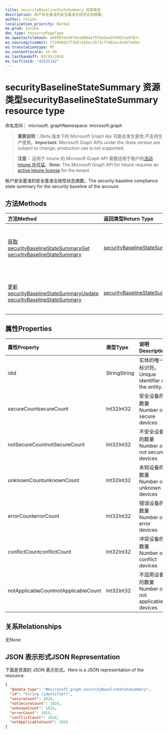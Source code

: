 ```yaml
---
title: securityBaselineStateSummary 资源类型
description: 帐户安全基准的安全基准合规性状态摘要。
author: rolyon
localization_priority: Normal
ms.prod: Intune
doc_type: resourcePageType
ms.openlocfilehash: e6690feb387dced884ef97be5ea3f49521e0f87c
ms.sourcegitcommit: 272996d2772b51105ec25f1cf7482ecda3b74ebe
ms.translationtype: MT
ms.contentlocale: zh-CN
ms.lasthandoff: 03/05/2020
ms.locfileid: "42525192"
---
```

# <a name="securitybaselinestatesummary-resource-type"></a><span data-ttu-id="ed08c-103">securityBaselineStateSummary 资源类型</span><span class="sxs-lookup"><span data-stu-id="ed08c-103">securityBaselineStateSummary resource type</span></span>

<span data-ttu-id="ed08c-104">命名空间： microsoft. graph</span><span class="sxs-lookup"><span data-stu-id="ed08c-104">Namespace: microsoft.graph</span></span>

> <span data-ttu-id="ed08c-105">**重要说明：**/Beta 版本下的 Microsoft Graph Api 可能会发生更改;不支持生产使用。</span><span class="sxs-lookup"><span data-stu-id="ed08c-105">**Important:** Microsoft Graph APIs under the /beta version are subject to change; production use is not supported.</span></span>

> <span data-ttu-id="ed08c-106">**注意：** 适用于 Intune 的 Microsoft Graph API 需要适用于租户的[活动 Intune 许可证](https://go.microsoft.com/fwlink/?linkid=839381)。</span><span class="sxs-lookup"><span data-stu-id="ed08c-106">**Note:** The Microsoft Graph API for Intune requires an [active Intune license](https://go.microsoft.com/fwlink/?linkid=839381) for the tenant.</span></span>

<span data-ttu-id="ed08c-107">帐户安全基准的安全基准合规性状态摘要。</span><span class="sxs-lookup"><span data-stu-id="ed08c-107">The security baseline compliance state summary for the security baseline of the account.</span></span>

## <a name="methods"></a><span data-ttu-id="ed08c-108">方法</span><span class="sxs-lookup"><span data-stu-id="ed08c-108">Methods</span></span>
|<span data-ttu-id="ed08c-109">方法</span><span class="sxs-lookup"><span data-stu-id="ed08c-109">Method</span></span>|<span data-ttu-id="ed08c-110">返回类型</span><span class="sxs-lookup"><span data-stu-id="ed08c-110">Return Type</span></span>|<span data-ttu-id="ed08c-111">说明</span><span class="sxs-lookup"><span data-stu-id="ed08c-111">Description</span></span>|
|:---|:---|:---|
|[<span data-ttu-id="ed08c-112">获取 securityBaselineStateSummary</span><span class="sxs-lookup"><span data-stu-id="ed08c-112">Get securityBaselineStateSummary</span></span>](../api/intune-deviceintent-securitybaselinestatesummary-get.md)|[<span data-ttu-id="ed08c-113">securityBaselineStateSummary</span><span class="sxs-lookup"><span data-stu-id="ed08c-113">securityBaselineStateSummary</span></span>](../resources/intune-deviceintent-securitybaselinestatesummary.md)|<span data-ttu-id="ed08c-114">读取[securityBaselineStateSummary](../resources/intune-deviceintent-securitybaselinestatesummary.md)对象的属性和关系。</span><span class="sxs-lookup"><span data-stu-id="ed08c-114">Read properties and relationships of the [securityBaselineStateSummary](../resources/intune-deviceintent-securitybaselinestatesummary.md) object.</span></span>|
|[<span data-ttu-id="ed08c-115">更新 securityBaselineStateSummary</span><span class="sxs-lookup"><span data-stu-id="ed08c-115">Update securityBaselineStateSummary</span></span>](../api/intune-deviceintent-securitybaselinestatesummary-update.md)|[<span data-ttu-id="ed08c-116">securityBaselineStateSummary</span><span class="sxs-lookup"><span data-stu-id="ed08c-116">securityBaselineStateSummary</span></span>](../resources/intune-deviceintent-securitybaselinestatesummary.md)|<span data-ttu-id="ed08c-117">更新[securityBaselineStateSummary](../resources/intune-deviceintent-securitybaselinestatesummary.md)对象的属性。</span><span class="sxs-lookup"><span data-stu-id="ed08c-117">Update the properties of a [securityBaselineStateSummary](../resources/intune-deviceintent-securitybaselinestatesummary.md) object.</span></span>|

## <a name="properties"></a><span data-ttu-id="ed08c-118">属性</span><span class="sxs-lookup"><span data-stu-id="ed08c-118">Properties</span></span>
|<span data-ttu-id="ed08c-119">属性</span><span class="sxs-lookup"><span data-stu-id="ed08c-119">Property</span></span>|<span data-ttu-id="ed08c-120">类型</span><span class="sxs-lookup"><span data-stu-id="ed08c-120">Type</span></span>|<span data-ttu-id="ed08c-121">说明</span><span class="sxs-lookup"><span data-stu-id="ed08c-121">Description</span></span>|
|:---|:---|:---|
|<span data-ttu-id="ed08c-122">id</span><span class="sxs-lookup"><span data-stu-id="ed08c-122">id</span></span>|<span data-ttu-id="ed08c-123">String</span><span class="sxs-lookup"><span data-stu-id="ed08c-123">String</span></span>|<span data-ttu-id="ed08c-124">实体的唯一标识符。</span><span class="sxs-lookup"><span data-stu-id="ed08c-124">Unique identifier of the entity.</span></span>|
|<span data-ttu-id="ed08c-125">secureCount</span><span class="sxs-lookup"><span data-stu-id="ed08c-125">secureCount</span></span>|<span data-ttu-id="ed08c-126">Int32</span><span class="sxs-lookup"><span data-stu-id="ed08c-126">Int32</span></span>|<span data-ttu-id="ed08c-127">安全设备的数量</span><span class="sxs-lookup"><span data-stu-id="ed08c-127">Number of secure devices</span></span>|
|<span data-ttu-id="ed08c-128">notSecureCount</span><span class="sxs-lookup"><span data-stu-id="ed08c-128">notSecureCount</span></span>|<span data-ttu-id="ed08c-129">Int32</span><span class="sxs-lookup"><span data-stu-id="ed08c-129">Int32</span></span>|<span data-ttu-id="ed08c-130">不安全设备的数量</span><span class="sxs-lookup"><span data-stu-id="ed08c-130">Number of not secure devices</span></span>|
|<span data-ttu-id="ed08c-131">unknownCount</span><span class="sxs-lookup"><span data-stu-id="ed08c-131">unknownCount</span></span>|<span data-ttu-id="ed08c-132">Int32</span><span class="sxs-lookup"><span data-stu-id="ed08c-132">Int32</span></span>|<span data-ttu-id="ed08c-133">未知设备的数量</span><span class="sxs-lookup"><span data-stu-id="ed08c-133">Number of unknown devices</span></span>|
|<span data-ttu-id="ed08c-134">errorCount</span><span class="sxs-lookup"><span data-stu-id="ed08c-134">errorCount</span></span>|<span data-ttu-id="ed08c-135">Int32</span><span class="sxs-lookup"><span data-stu-id="ed08c-135">Int32</span></span>|<span data-ttu-id="ed08c-136">错误设备的数量</span><span class="sxs-lookup"><span data-stu-id="ed08c-136">Number of error devices</span></span>|
|<span data-ttu-id="ed08c-137">conflictCount</span><span class="sxs-lookup"><span data-stu-id="ed08c-137">conflictCount</span></span>|<span data-ttu-id="ed08c-138">Int32</span><span class="sxs-lookup"><span data-stu-id="ed08c-138">Int32</span></span>|<span data-ttu-id="ed08c-139">冲突设备的数量</span><span class="sxs-lookup"><span data-stu-id="ed08c-139">Number of conflict devices</span></span>|
|<span data-ttu-id="ed08c-140">notApplicableCount</span><span class="sxs-lookup"><span data-stu-id="ed08c-140">notApplicableCount</span></span>|<span data-ttu-id="ed08c-141">Int32</span><span class="sxs-lookup"><span data-stu-id="ed08c-141">Int32</span></span>|<span data-ttu-id="ed08c-142">不适用设备的数量</span><span class="sxs-lookup"><span data-stu-id="ed08c-142">Number of not applicable devices</span></span>|

## <a name="relationships"></a><span data-ttu-id="ed08c-143">关系</span><span class="sxs-lookup"><span data-stu-id="ed08c-143">Relationships</span></span>
<span data-ttu-id="ed08c-144">无</span><span class="sxs-lookup"><span data-stu-id="ed08c-144">None</span></span>

## <a name="json-representation"></a><span data-ttu-id="ed08c-145">JSON 表示形式</span><span class="sxs-lookup"><span data-stu-id="ed08c-145">JSON Representation</span></span>
<span data-ttu-id="ed08c-146">下面是资源的 JSON 表示形式。</span><span class="sxs-lookup"><span data-stu-id="ed08c-146">Here is a JSON representation of the resource.</span></span>
<!-- {
  "blockType": "resource",
  "keyProperty": "id",
  "@odata.type": "microsoft.graph.securityBaselineStateSummary"
}
-->
``` json
{
  "@odata.type": "#microsoft.graph.securityBaselineStateSummary",
  "id": "String (identifier)",
  "secureCount": 1024,
  "notSecureCount": 1024,
  "unknownCount": 1024,
  "errorCount": 1024,
  "conflictCount": 1024,
  "notApplicableCount": 1024
}
```



